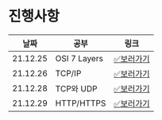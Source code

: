 # 진행사항

|날짜|공부|링크|
|------|---|---|
|21.12.25|OSI 7 Layers|[✅보러가기](21.12.25.md)|
|21.12.26|TCP/IP|[✅보러가기](21.12.26.md)|
|21.12.28|TCP와 UDP|[✅보러가기](21.12.28.md)|
|21.12.29|HTTP/HTTPS|[✅보러가기](21.12.29.md)|